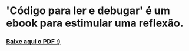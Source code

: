 # 'Código para ler e debugar' é um ebook para estimular uma reflexão.


### <a href="https://github.com/Adyson-Lima/codigo_para_ler_e_debugar/blob/main/codigo_para_ler_e_debugar.pdf">Baixe aqui o PDF :)</a>


